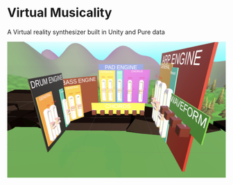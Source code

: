 # Virtual Musicality

A Virtual reality synthesizer built in Unity and Pure data

![The synthesizer](https://github.com/PelleSwelle/Virtual-Musicality/blob/main/synth.png?raw=true)
